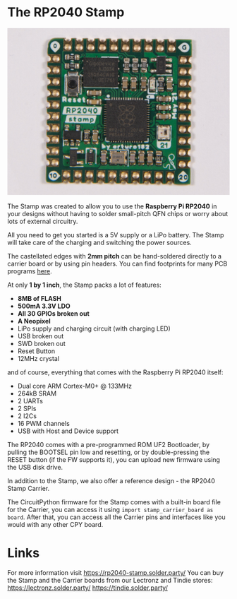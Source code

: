 # The RP2040 Stamp

![](./img/stamp.jpg)

The Stamp was created to allow you to use the **Raspberry Pi RP2040** in your designs without having to solder small-pitch QFN chips or worry about lots of external circuitry.

All you need to get you started is a 5V supply or a LiPo battery. The Stamp will take care of the charging and switching the power sources.

The castellated edges with **2mm pitch** can be hand-soldered directly to a carrier board or by using pin headers. You can find footprints for many PCB programs [here](https://github.com/solderparty/rp2040_stamp_footprints).

At only **1 by 1 inch**, the Stamp packs a lot of features:
* **8MB of FLASH**
* **500mA 3.3V LDO**
* **All 30 GPIOs broken out**
* **A Neopixel**
* LiPo supply and charging circuit (with charging LED)
* USB broken out
* SWD broken out
* Reset Button
* 12MHz crystal

and of course, everything that comes with the Raspberry Pi RP2040 itself:
* Dual core ARM Cortex-M0+ @ 133MHz
* 264kB SRAM
* 2 UARTs
* 2 SPIs
* 2 I2Cs
* 16 PWM channels
* USB with Host and Device support

The RP2040 comes with a pre-programmed ROM UF2 Bootloader, by pulling the BOOTSEL pin low and resetting, or by double-pressing the RESET button (if the FW supports it), you can upload new firmware using the USB disk drive.

In addition to the Stamp, we also offer a reference design - the RP2040 Stamp Carrier.

The CircuitPython firmware for the Stamp comes with a built-in board file for the Carrier, you can access it using `import stamp_carrier_board as board`. After that, you can access all the Carrier pins and interfaces like you would with any other CPY board.


# Links

For more information visit https://rp2040-stamp.solder.party/
You can buy the Stamp and the Carrier boards from our Lectronz and Tindie stores:
https://lectronz.solder.party/
https://tindie.solder.party/
